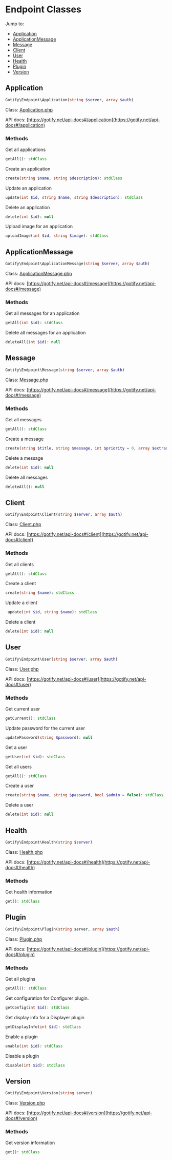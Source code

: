 # Endpoint Classes

Jump to:

- [Application](#application)
- [ApplicationMessage](#applicationmessage)
- [Message](#message)
- [Client](#client)
- [User](#user)
- [Health](#health)
- [Plugin](#plugin)
- [Version](#version)

## Application

```PHP
Gotify\Endpoint\Application(string $server, array $auth)
```

Class: [Application.php](../src/Gotify/Endpoint/Application.php)

API docs: [https://gotify.net/api-docs#/application](https://gotify.net/api-docs#/application)

### Methods

Get all applications

```PHP
getAll(): stdClass
```

Create an application

```PHP
create(string $name, string $description): stdClass
```

Update an application

```PHP
update(int $id, string $name, string $description): stdClass
```

Delete an application

```PHP
delete(int $id): null
```

Upload image for an application

```PHP
uploadImage(int $id, string $image): stdClass
```

## ApplicationMessage

```PHP
Gotify\Endpoint\ApplicationMessage(string $server, array $auth)
```

Class: [ApplicationMessage.php](../src/Gotify/Endpoint/ApplicationMessage.php)

API docs: [https://gotify.net/api-docs#/message](https://gotify.net/api-docs#/message)

### Methods

Get all messages for an application

```PHP
getAll(int $id): stdClass
```

Delete all messages for an application

```PHP
deleteAll(int $id): null
```

## Message

```PHP
Gotify\Endpoint\Message(string $server, array $auth)
```

Class: [Message.php](../src/Gotify/Endpoint/Message.php)

API docs: [https://gotify.net/api-docs#/message](https://gotify.net/api-docs#/message)

### Methods

Get all messages

```PHP
getAll(): stdClass
```

Create a message

```PHP
create(string $title, string $message, int $priority = 0, array $extras = array(): stdClass
```

Delete a message

```PHP
delete(int $id): null
```

Delete all messages

```PHP
deleteAll(): null
```

## Client

```PHP
Gotify\Endpoint\Client(string $server, array $auth)
```

Class: [Client.php](../src/Gotify/Endpoint/Client.php)

API docs: [https://gotify.net/api-docs#/client](https://gotify.net/api-docs#/client)

### Methods

Get all clients

```PHP
getAll(): stdClass
```

Create a client

```PHP
create(string $name): stdClass
```

Update a client

```PHP
 update(int $id, string $name): stdClass
```

Delete a client

```PHP
delete(int $id): null
```

## User

```PHP
Gotify\Endpoint\User(string $server, array $auth)
```

Class: [User.php](../src/Gotify/Endpoint/User.php)

API docs: [https://gotify.net/api-docs#/user](https://gotify.net/api-docs#/user)

### Methods

Get current user

```PHP
getCurrent(): stdClass
```

Update password for the current user

```PHP
updatePassword(string $password): null
```

Get a user

```PHP
getUser(int $id): stdClass
```

Get all users

```PHP
getAll(): stdClass
```

Create a user

```PHP
create(string $name, string $password, bool $admin = false): stdClass
```

Delete a user

```PHP
delete(int $id): null
```

## Health

```PHP
Gotify\Endpoint\Health(string $server)
```

Class: [Health.php](../src/Gotify/Endpoint/Health.php)

API docs: [https://gotify.net/api-docs#/health](https://gotify.net/api-docs#/health)

### Methods

Get health information

```PHP
get(): stdClass
```

## Plugin

```PHP
Gotify\Endpoint\Plugin(string server, array $auth)
```

Class: [Plugin.php](../src/Gotify/Endpoint/Plugin.php)

API docs: [https://gotify.net/api-docs#/plugin](https://gotify.net/api-docs#/plugin)

### Methods

Get all plugins

```PHP
getAll(): stdClass
```

Get configuration for Configurer plugin.

```PHP
getConfig(int $id): stdClass
```

Get display info for a Displayer plugin

```PHP
getDisplayInfo(int $id): stdClass
```

Enable a plugin

```PHP
enable(int $id): stdClass
```

Disable a plugin

```PHP
disable(int $id): stdClass
```

## Version

```PHP
Gotify\Endpoint\Version(string server)
```

Class: [Version.php](../src/Gotify/Endpoint/Version.php)

API docs: [https://gotify.net/api-docs#/version](https://gotify.net/api-docs#/version)

### Methods

Get version information

```PHP
get(): stdClass
```
